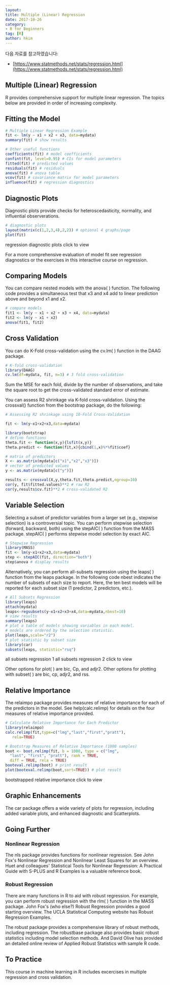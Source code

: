 ```yaml
---
layout:
title: Multiple (Linear) Regression
date: 2017-10-26  
category:
- R for Beginners
tag: [R]   
author: hkim  
---
```


다음 자료를 참고하였습니다:  
- [https://www.statmethods.net/stats/regression.html](https://www.statmethods.net/stats/regression.html)

## Multiple (Linear) Regression
R provides comprehensive support for multiple linear regression. The topics below are provided in order of increasing complexity.

## Fitting the Model

```r
# Multiple Linear Regression Example
fit <- lm(y ~ x1 + x2 + x3, data=mydata)
summary(fit) # show results

# Other useful functions
coefficients(fit) # model coefficients
confint(fit, level=0.95) # CIs for model parameters
fitted(fit) # predicted values
residuals(fit) # residuals
anova(fit) # anova table
vcov(fit) # covariance matrix for model parameters
influence(fit) # regression diagnostics
```

## Diagnostic Plots
Diagnostic plots provide checks for heteroscedasticity, normality, and influential observerations.

```r
# diagnostic plots
layout(matrix(c(1,2,3,4),2,2)) # optional 4 graphs/page
plot(fit)
```
regression diagnostic plots click to view

For a more comprehensive evaluation of model fit see regression diagnostics or the exercises in this interactive course on regression.

## Comparing Models
You can compare nested models with the anova( ) function. The following code provides a simultaneous test that x3 and x4 add to linear prediction above and beyond x1 and x2.

```r
# compare models
fit1 <- lm(y ~ x1 + x2 + x3 + x4, data=mydata)
fit2 <- lm(y ~ x1 + x2)
anova(fit1, fit2)
```

## Cross Validation
You can do K-Fold cross-validation using the cv.lm( ) function in the DAAG package.

```r
# K-fold cross-validation
library(DAAG)
cv.lm(df=mydata, fit, m=3) # 3 fold cross-validation
```

Sum the MSE for each fold, divide by the number of observations, and take the square root to get the cross-validated standard error of estimate.

You can assess R2 shrinkage via K-fold cross-validation. Using the crossval() function from the bootstrap package, do the following:

```r
# Assessing R2 shrinkage using 10-Fold Cross-Validation

fit <- lm(y~x1+x2+x3,data=mydata)

library(bootstrap)
# define functions
theta.fit <- function(x,y){lsfit(x,y)}
theta.predict <- function(fit,x){cbind(1,x)%*%fit$coef}

# matrix of predictors
X <- as.matrix(mydata[c("x1","x2","x3")])
# vector of predicted values
y <- as.matrix(mydata[c("y")])

results <- crossval(X,y,theta.fit,theta.predict,ngroup=10)
cor(y, fit$fitted.values)**2 # raw R2
cor(y,results$cv.fit)**2 # cross-validated R2
```

## Variable Selection
Selecting a subset of predictor variables from a larger set (e.g., stepwise selection) is a controversial topic. You can perform stepwise selection (forward, backward, both) using the stepAIC( ) function from the MASS package. stepAIC( ) performs stepwise model selection by exact AIC.

```r
# Stepwise Regression
library(MASS)
fit <- lm(y~x1+x2+x3,data=mydata)
step <- stepAIC(fit, direction="both")
step$anova # display results
```

Alternatively, you can perform all-subsets regression using the leaps( ) function from the leaps package. In the following code nbest indicates the number of subsets of each size to report. Here, the ten best models will be reported for each subset size (1 predictor, 2 predictors, etc.).

```r
# All Subsets Regression
library(leaps)
attach(mydata)
leaps<-regsubsets(y~x1+x2+x3+x4,data=mydata,nbest=10)
# view results
summary(leaps)
# plot a table of models showing variables in each model.
# models are ordered by the selection statistic.
plot(leaps,scale="r2")
# plot statistic by subset size
library(car)
subsets(leaps, statistic="rsq")
```

all subsets regression 1 all subsets regression 2 click to view

Other options for plot( ) are bic, Cp, and adjr2. Other options for plotting with
subset( ) are bic, cp, adjr2, and rss.

## Relative Importance
The relaimpo package provides measures of relative importance for each of the predictors in the model. See help(calc.relimp) for details on the four measures of relative importance provided.

```r
# Calculate Relative Importance for Each Predictor
library(relaimpo)
calc.relimp(fit,type=c("lmg","last","first","pratt"),
   rela=TRUE)

# Bootstrap Measures of Relative Importance (1000 samples)
boot <- boot.relimp(fit, b = 1000, type = c("lmg",
  "last", "first", "pratt"), rank = TRUE,
  diff = TRUE, rela = TRUE)
booteval.relimp(boot) # print result
plot(booteval.relimp(boot,sort=TRUE)) # plot result
```

bootstrapped relative importance click to view

## Graphic Enhancements
The car package offers a wide variety of plots for regression, including added variable plots, and enhanced diagnostic and Scatterplots.

## Going Further

### Nonlinear Regression
The nls package provides functions for nonlinear regression. See John Fox's Nonlinear Regression and Nonlinear Least Squares for an overview. Huet and colleagues' Statistical Tools for Nonlinear Regression: A Practical Guide with S-PLUS and R Examples is a valuable reference book.

### Robust Regression
There are many functions in R to aid with robust regression. For example, you can perform robust regression with the rlm( ) function in the MASS package. John Fox's (who else?) Robust Regression provides a good starting overview. The UCLA Statistical Computing website has Robust Regression Examples.

The robust package provides a comprehensive library of robust methods, including regression. The robustbase package also provides basic robust statistics including model selection methods. And David Olive has provided an detailed online review of Applied Robust Statistics with sample R code.

## To Practice
This course in machine learning in R includes excercises in multiple regression and cross validation.
